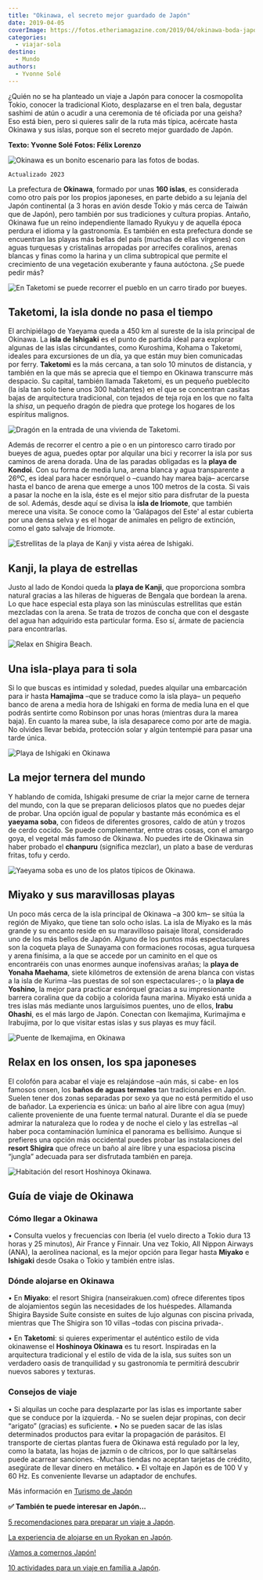 ```yaml
---
title: "Okinawa, el secreto mejor guardado de Japón"
date: 2019-04-05
coverImage: https://fotos.etheriamagazine.com/2019/04/okinawa-boda-japon.jpg
categories: 
  - viajar-sola
destino: 
  - Mundo
authors: 
  - Yvonne Solé
---
```


¿Quién no se ha planteado un viaje a Japón para conocer la cosmopolita Tokio, conocer la 
tradicional Kioto, desplazarse en el tren bala, degustar sashimi de atún o acudir a una 
ceremonia de té oficiada por una geisha? Eso está bien, pero si quieres salir de la ruta 
más típica, acércate hasta Okinawa y sus islas, porque son el secreto mejor guardado de 
Japón. 

**Texto: Yvonne Solé Fotos: Félix Lorenzo** 

![Okinawa es un bonito escenario para las fotos de bodas.](https://fotos.etheriamagazine.com/2019/04/okinawa-boda-japon.jpg "Un bonito escenario para las fotos de bodas.")

```
Actualizado 2023
```

La prefectura de **Okinawa**, formado por unas **160 islas**, es considerada como otro 
país por los propios japoneses, en parte debido a su lejanía del Japón continental (a 3 
horas en avión desde Tokio y más cerca de Taiwán que de Japón), pero también por sus 
tradiciones y cultura propias. Antaño, Okinawa fue un reino independiente llamado Ryukyu 
y de aquella época perdura el idioma y la gastronomía. Es también en esta prefectura 
donde se encuentran las playas más bellas del país (muchas de ellas vírgenes) con aguas 
turquesas y cristalinas arropadas por arrecifes coralinos, arenas blancas y finas como 
la harina y un clima subtropical que permite el crecimiento de una vegetación exuberante 
y fauna autóctona. ¿Se puede pedir más? 

![En Taketomi se puede recorrer el pueblo en un carro tirado por bueyes.](https://fotos.etheriamagazine.com/2019/04/okinawa-japon-bueyes.jpg "En Taketomi se puede recorrer el pueblo en un carro tirado por bueyes.")

## Taketomi, la isla donde no pasa el tiempo

El archipiélago de Yaeyama queda a 450 km al sureste de la isla principal de Okinawa. La 
**isla de Ishigaki** es el punto de partida ideal para explorar algunas de las islas 
circundantes, como Kuroshima, Kohama o Taketomi, ideales para excursiones de un día, ya 
que están muy bien comunicadas por ferry. **Taketomi** es la más cercana, a tan solo 10 
minutos de distancia, y también en la que más se aprecia que el tiempo en Okinawa 
transcurre más despacio. Su capital, también llamada Taketomi, es un pequeño pueblecito 
(la isla tan solo tiene unos 300 habitantes) en el que se concentran casitas bajas de 
arquitectura tradicional, con tejados de teja roja en los que no falta la _shisa_, un 
pequeño dragón de piedra que protege los hogares de los espíritus malignos. 

![Dragón en la entrada de una vivienda de Taketomi.](https://fotos.etheriamagazine.com/2019/04/okinawa-dragon-japon.jpg "Dragón en la entrada de una vivienda de Taketomi.")

Además de recorrer el centro a pie o en un pintoresco carro tirado por bueyes de agua, 
puedes optar por alquilar una bici y recorrer la isla por sus caminos de arena dorada. 
Una de las paradas obligadas es la **playa de Kondoi**. Con su forma de media luna, 
arena blanca y agua transparente a 26ºC, es ideal para hacer esnórquel o –cuando hay 
marea baja– acercarse hasta el banco de arena que emerge a unos 100 metros de la costa. 
Si vais a pasar la noche en la isla, éste es el mejor sitio para disfrutar de la puesta 
de sol. Además, desde aquí se divisa la **isla de Iriomote**, que también merece una 
visita. Se conoce como la 'Galápagos del Este' al estar cubierta por una densa selva y 
es el hogar de animales en peligro de extinción, como el gato salvaje de Iriomote. 

![Estrellitas de la playa de Kanji y vista aérea de Ishigaki.](https://fotos.etheriamagazine.com/2019/04/okinawa-japon-vista-aerea.jpg "Estrellitas de la playa de Kanji y vista aérea de Ishigaki.")

## Kanji, la playa de estrellas

Justo al lado de Kondoi queda la **playa de Kanji**, que proporciona sombra natural 
gracias a las hileras de higueras de Bengala que bordean la arena. Lo que hace especial 
esta playa son las minúsculas estrellitas que están mezcladas con la arena. Se trata de 
trozos de concha que con el desgaste del agua han adquirido esta particular forma. Eso 
sí, ármate de paciencia para encontrarlas. 

![Relax en Shigira Beach.](https://fotos.etheriamagazine.com/2019/04/okinawa-japon-tumbonas.jpg "Relax en Shigira Beach.")

## Una isla-playa para ti sola

Si lo que buscas es intimidad y soledad, puedes alquilar una embarcación para ir hasta 
**Hamajima** –que se traduce como la isla playa– un pequeño banco de arena a media hora 
de Ishigaki en forma de media luna en el que podrás sentirte como Robinson por unas 
horas (mientras dura la marea baja). En cuanto la marea sube, la isla desaparece como 
por arte de magia. No olvides llevar bebida, protección solar y algún tentempié para 
pasar una tarde única. 

![Playa de Ishigaki en Okinawa](https://fotos.etheriamagazine.com/2019/04/okinawa-japon-playa.jpg "Playa de Ishigaki.")

## La mejor ternera del mundo

Y hablando de comida, Ishigaki presume de criar la mejor carne de ternera del mundo, con 
la que se preparan deliciosos platos que no puedes dejar de probar. Una opción igual de 
popular y bastante más económica es el **yaeyama soba**, con fideos de diferentes 
grosores, caldo de atún y trozos de cerdo cocido. Se puede complementar, entre otras 
cosas, con el amargo goya, el vegetal más famoso de Okinawa. No puedes irte de Okinawa 
sin haber probado el **chanpuru** (significa mezclar), un plato a base de verduras 
fritas, tofu y cerdo. 

![Yaeyama soba es uno de los platos típicos de Okinawa.](https://fotos.etheriamagazine.com/2019/04/okinawa-japon-gastronomia.jpg "Yaeyama soba es uno de los platos típicos de Okinawa.")

## Miyako y sus maravillosas playas

Un poco más cerca de la isla principal de Okinawa –a 300 km– se sitúa la región de 
Miyako, que tiene tan solo ocho islas. La isla de Miyako es la más grande y su encanto 
reside en su maravilloso paisaje litoral, considerado uno de los más bellos de Japón. 
Alguno de los puntos más espectaculares son la coqueta playa de Sunayama con formaciones 
rocosas, agua turquesa y arena finísima, a la que se accede por un caminito en el que os 
encontraréis con unas enormes aunque inofensivas arañas; la **playa de Yonaha Maehama**, 
siete kilómetros de extensión de arena blanca con vistas a la isla de Kurima –las 
puestas de sol son espectaculares-; o la **playa de Yoshino**, la mejor para practicar 
esnórquel gracias a su impresionante barrera coralina que da cobijo a colorida fauna 
marina. Miyako está unida a tres islas más mediante unos larguísimos puentes, uno de 
ellos, **Irabu Ohashi**, es el más largo de Japón. Conectan con Ikemajima, Kurimajima e 
Irabujima, por lo que visitar estas islas y sus playas es muy fácil. 

![Puente de Ikemajima, en Okinawa](https://fotos.etheriamagazine.com/2019/04/okinawa-puente-japon.jpg "Puente de Ikemajima.")

## Relax en los onsen, los spa japoneses

El colofón para acabar el viaje es relajándose –aún más, si cabe- en los famosos onsen, 
los **baños de aguas termales** tan tradicionales en Japón. Suelen tener dos zonas 
separadas por sexo ya que no está permitido el uso de bañador. La experiencia es única: 
un baño al aire libre con agua (muy) caliente proveniente de una fuente termal natural. 
Durante el día se puede admirar la naturaleza que lo rodea y de noche el cielo y las 
estrellas –al haber poca contaminación lumínica el panorama es bellísimo. Aunque si 
prefieres una opción más occidental puedes probar las instalaciones del **resort 
Shigira** que ofrece un baño al aire libre y una espaciosa piscina “jungla” adecuada 
para ser disfrutada también en pareja. 

![Habitación del resort Hoshinoya Okinawa.](https://fotos.etheriamagazine.com/2019/04/okinawa-japon-onsen.jpg "Habitación del resort Hoshinoya Okinawa.")

## Guía de viaje de Okinawa

### Cómo llegar a Okinawa

• Consulta vuelos y frecuencias con Iberia (el vuelo directo a Tokio dura 13 horas y 25 
minutos), Air France y Finnair. Una vez Tokio, All Nippon Airways (ANA), la aerolínea 
nacional, es la mejor opción para llegar hasta **Miyako** e **Ishigaki** desde Osaka o 
Tokio y también entre islas. 

### Dónde alojarse en Okinawa

• En **Miyako**: el resort Shigira (nanseirakuen.com) ofrece diferentes tipos de 
alojamientos según las necesidades de los huéspedes. Allamanda Shigira Bayside Suite 
consiste en suites de lujo algunas con piscina privada, mientras que The Shigira son 10 
villas –todas con piscina privada-. 

• En **Taketomi**: si quieres experimentar el auténtico estilo de vida okinawense el 
**Hoshinoya Okinawa** es tu resort. Inspiradas en la arquitectura tradicional y el 
estilo de vida de la isla, sus suites son un verdadero oasis de tranquilidad y su 
gastronomía te permitirá descubrir nuevos sabores y texturas. 

### Consejos de viaje

• Si alquilas un coche para desplazarte por las islas es importante saber que se conduce 
por la izquierda. \- No se suelen dejar propinas, con decir “arigato” (gracias) es 
suficiente. • No se pueden sacar de las islas determinados productos para evitar la 
propagación de parásitos. El transporte de ciertas plantas fuera de Okinawa está 
regulado por la ley, como la batata, las hojas de jazmín o de cítricos, por lo que 
saltárselas puede acarrear sanciones. \-Muchas tiendas no aceptan tarjetas de crédito, 
asegúrate de llevar dinero en metálico. • El voltaje en Japón es de 100 V y 60 Hz. Es 
conveniente llevarse un adaptador de enchufes. 

Más información en [Turismo de Japón](https://www.turismo-japon.es/) 

**✅ También te puede interesar en Japón...** 

[5 recomendaciones para preparar un viaje a 
Japón](https://etheriamagazine.com/2019/06/18/como-organizar-un-viaje-a-japon/). 

[La experiencia de alojarse en un Ryokan en 
Japón](https://etheriamagazine.com/2019/05/10/viajar-japon-que-es-ryokan-y-onsen/). 

[¡Vamos a comernos Japón!](https://etheriamagazine.com/2018/10/09/que-comer-en-japon/) 

[10 actividades para un viaje en familia a 
Japón](https://etheriamagazine.com/2019/11/21/10-actividades-para-un-viaje-en-familia-a-japon/).
